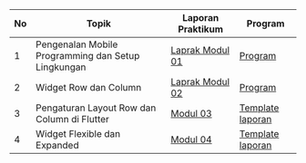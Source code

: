 | No | Topik | Laporan Praktikum | Program |
|---|---|---|---|
| 1 | Pengenalan Mobile Programming dan Setup Lingkungan | [Laprak Modul 01](https://github.com/kharismarmdhn/MobileProgramming_107/blob/Modul-1/230605110107_Kharisma%20Romadhon_Laporan%20Praktikum%20Md1_Kelas%20E.pdf) | [Program](https://github.com/kharismarmdhn/MobileProgramming_107/blob/Modul-1/main.dart) |
| 2 | Widget Row dan Column | [Laprak Modul 02](-) | [Program](-) |
| 3 | Pengaturan Layout Row dan Column di Flutter | [Modul 03](https://github.com/uqifumi/uqifumi/blob/main/Modul%2003.pdf) | [Template laporan](https://github.com/uqifumi/uqifumi/blob/main/Template%20Laporan.docx) |
| 4 | Widget Flexible dan Expanded | [Modul 04](https://github.com/uqifumi/uqifumi/blob/main/Modul%2004.pdf) | [Template laporan](https://github.com/uqifumi/uqifumi/blob/main/Template%20Laporan.docx) |
